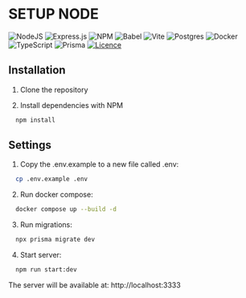 # SETUP NODE

![NodeJS](https://img.shields.io/badge/node.js-6DA55F?style=for-the-badge&logo=node.js&logoColor=white)
![Express.js](https://img.shields.io/badge/express.js-%23404d59.svg?style=for-the-badge&logo=express&logoColor=%2361DAFB)
![NPM](https://img.shields.io/badge/NPM-%23CB3837.svg?style=for-the-badge&logo=npm&logoColor=white)
![Babel](https://img.shields.io/badge/Babel-F9DC3e?style=for-the-badge&logo=babel&logoColor=black)
![Vite](https://img.shields.io/badge/vite-%23646CFF.svg?style=for-the-badge&logo=vite&logoColor=white)
![Postgres](https://img.shields.io/badge/postgres-%23316192.svg?style=for-the-badge&logo=postgresql&logoColor=white)
![Docker](https://img.shields.io/badge/docker-%230db7ed.svg?style=for-the-badge&logo=docker&logoColor=white)
![TypeScript](https://img.shields.io/badge/typescript-%23007ACC.svg?style=for-the-badge&logo=typescript&logoColor=white)
![Prisma](https://img.shields.io/badge/Prisma-3982CE?style=for-the-badge&logo=Prisma&logoColor=white)
[![Licence](https://img.shields.io/github/license/Ileriayo/markdown-badges?style=for-the-badge)](./LICENSE)

## Installation

1. Clone the repository

2. Install dependencies with NPM

```bash
  npm install
```

## Settings

1. Copy the .env.example to a new file called .env:

```bash
  cp .env.example .env
```

2. Run docker compose:

```bash
  docker compose up --build -d
```

3. Run migrations:

```bash
  npx prisma migrate dev
```

4. Start server:

```bash
  npm run start:dev
```

The server will be available at: http://localhost:3333

